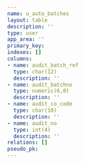 ```yaml
---
name: u_auto_batches
layout: table
description: ''
type: user
app_area: ''
primary_key: 
indexes: []
columns:
- name: audit_batch_ref
  type: char(12)
  description: ''
- name: audit_batchno
  type: numeric(6,0)
  description: ''
- name: audit_co_code
  type: char(10)
  description: ''
- name: audit_no
  type: int(4)
  description: ''
relations: []
pseudo_pk: 
---
```


